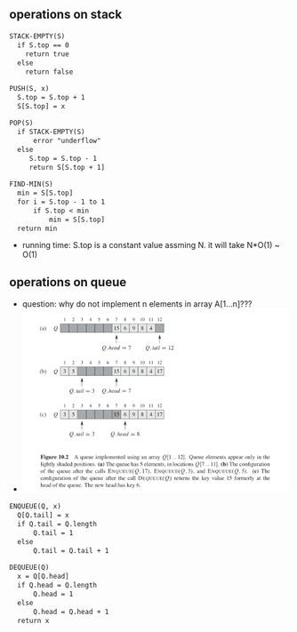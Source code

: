 ## operations on stack

```
STACK-EMPTY(S)
  if S.top == 0
    return true
  else
    return false
```
```
PUSH(S, x)
  S.top = S.top + 1
  S[S.top] = x
```
```
POP(S)
  if STACK-EMPTY(S)
      error "underflow"
  else
     S.top = S.top - 1
     return S[S.top + 1]
```
```
FIND-MIN(S)
  min = S[S.top]
  for i = S.top - 1 to 1
      if S.top < min
          min = S[S.top]
  return min
```
+ running time: S.top is a constant value assming N. it will take N*O(1) ~ O(1)

## operations on queue
+ question: why do not implement n elements in array A[1...n]???
+ ![](image/queue.png)
```
ENQUEUE(Q, x)
  Q[Q.tail] = x
  if Q.tail = Q.length
      Q.tail = 1
  else
      Q.tail = Q.tail + 1
```
```
DEQUEUE(Q)
  x = Q[Q.head]
  if Q.head = Q.length
      Q.head = 1
  else
      Q.head = Q.head + 1
  return x
```
